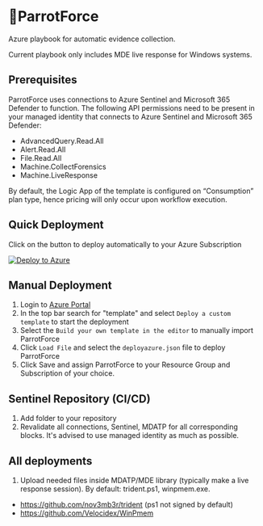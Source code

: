 # 🦜ParrotForce
Azure playbook for automatic evidence collection.

Current playbook only includes MDE live response for Windows systems.

## Prerequisites
ParrotForce uses connections to Azure Sentinel and Microsoft 365 Defender to function. The following API permissions need to be present in your managed identity that connects to Azure Sentinel and Microsoft 365 Defender:
- AdvancedQuery.Read.All
- Alert.Read.All
- File.Read.All
- Machine.CollectForensics
- Machine.LiveResponse

By default, the Logic App of the template is configured on “Consumption” plan type, hence pricing will only occur upon workflow execution.

## Quick Deployment
Click on the button to deploy automatically to your Azure Subscription

[![Deploy to Azure](https://aka.ms/deploytoazurebutton)](https://portal.azure.com/#create/Microsoft.Template/uri/https%3A%2F%2Fraw.githubusercontent.com%2FFalconForceTeam%2FParrotForce%2Fmain%2Fazuredeploy.json)

## Manual Deployment
1. Login to [Azure Portal](https://portal.azure.com)
2. In the top bar search for "template" and select `Deploy a custom template` to start the deployment
3. Select the `Build your own template in the editor` to manually import ParrotForce
4. Click `Load File` and select the `deployazure.json` file to deploy ParrotForce
5. Click Save and assign ParrotForce to your Resource Group and Subscription of your choice.

## Sentinel Repository (CI/CD)
1. Add folder to your repository
2. Revalidate all connections, Sentinel, MDATP for all corresponding blocks. It's advised to use managed identity as much as possible.

## All deployments
1. Upload needed files inside MDATP/MDE library (typically make a live response session). By default: trident.ps1, winpmem.exe.
  * https://github.com/nov3mb3r/trident (ps1 not signed by default)
  * https://github.com/Velocidex/WinPmem
